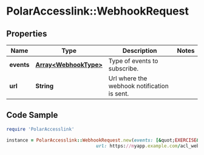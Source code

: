 # PolarAccesslink::WebhookRequest

## Properties

Name | Type | Description | Notes
------------ | ------------- | ------------- | -------------
**events** | [**Array&lt;WebhookType&gt;**](WebhookType.md) | Type of events to subscribe. |
**url** | **String** | Url where the webhook notification is sent. |

## Code Sample

```ruby
require 'PolarAccesslink'

instance = PolarAccesslink::WebhookRequest.new(events: [&quot;EXERCISE&quot;,&quot;ACTIVITY_SUMMARY&quot;],
                                 url: https://myapp.example.com/acl_webhook)
```


